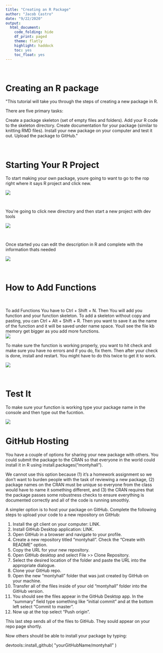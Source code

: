 ```yaml
---
title: "Creating an R Package"
author: "Jacob Castro"
date: "9/22/2020" 
output: 
  html_document:
    code_folding: hide
    df_print: paged
    theme: flatly
    highlight: haddock
    toc: yes
    toc_float: yes
---
```

<br>  
  


# Creating an R package

"This tutorial will take you through the steps of creating a new package in R.

There are five primary tasks:

Create a package skeleton (set of empty files and folders).
Add your R code to the skeleton directory.
Create documentation for your package (similar to knitting RMD files).
Install your new package on your computer and test it out.
Upload the package to GitHub."


<br>


# Starting Your R Project

To start making your own package, youre going to want to go to the rop right where it says R project and click new.


![](/assets/img/12.png)

<br>

You're going to click new directory and then start a new project with dev tools
<br>

![](/assets/img/1.png)

<br>

Once started you can edit the description in R and complete with the information thats needed
<br>

![](/assets/img/3.png)

<br>

# How to Add Functions
<br> 

To add Functions You have to Ctrl + Shift + N. Then You will add you function and your function skeleton. To add a skeleton without copy and pasting, you can Ctrl + Alt + Shift + R.  Then you want to save it as the name of the function and it will be saved under name space. Youll see the file kb memory get bigger as you add more functions.
<br>
![](/assets/img/5.png)
<br>

To make sure the function is working properly, you want to hit check and make sure you have no errors and if you do, fix them. Then after your check is done, install and restart. You might have to do this twice to get it to work. 
<br>

![](/assets/img/6.png)

<br>

# Test It
To make sure your function is working type your package name in the console and then type out the fucntion. 

![](/assets/img/7.png)

# GitHub Hosting
You have a couple of options for sharing your new package with others. You could submit the package to the CRAN so that everyone in the world could install it in R using install.packages(“montyhall”).

We cannot use this option because (1) it’s a homework assignment so we don’t want to burden people with the task of reviewing a new package, (2) package names on the CRAN must be unique so everyone from the class would have to name it something different, and (3) the CRAN requires that the package passes some robustness checks to ensure everything is documented correctly and all of the code is running smoothly.

A simpler option is to host your package on GitHub. Complete the following steps to upload your code to a new repository on GitHub:

1. Install the git client on your computer: LINK.
2. Install GitHub Desktop application: LINK.
3. Open GitHub in a browser and navigate to your profile.
4. Create a new repository titled “montyhall”. Check the “Create with README” option.
5. Copy the URL for your new repository.
6. Open GitHub desktop and select File >> Clone Repository.
7. Select the desired location of the folder and paste the URL into the appropriate dialogue.
8. Clone your GitHub repo.
9. Open the new “montyhall” folder that was just created by GitHub on your machine.
10. Transfer all of the files inside of your old “montyhall” folder into the GitHub version.
11. You should see the files appear in the GitHub Desktop app. In the “summary” field type something like “initial commit” and at the bottom left select “Commit to master”.
12. Now up at the top select “Push origin”.

This last step sends all of the files to GitHub. They sould appear on your repo page shortly.

Now others should be able to install your package by typing:

devtools::install_github( "yourGitHubName/montyhall" )

